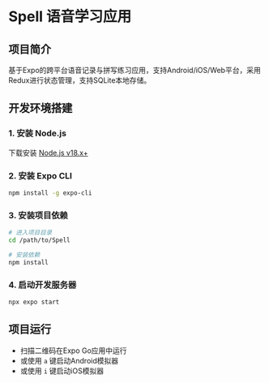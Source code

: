 # Spell 语音学习应用

## 项目简介
基于Expo的跨平台语音记录与拼写练习应用，支持Android/iOS/Web平台，采用Redux进行状态管理，支持SQLite本地存储。

## 开发环境搭建

### 1. 安装 Node.js
下载安装 [Node.js v18.x+](https://nodejs.org/zh-cn/)

### 2. 安装 Expo CLI
```bash
npm install -g expo-cli
```

### 3. 安装项目依赖
```bash
# 进入项目目录
cd /path/to/Spell

# 安装依赖
npm install
```

### 4. 启动开发服务器
```bash
npx expo start
```

## 项目运行
- 扫描二维码在Expo Go应用中运行
- 或使用 `a` 键启动Android模拟器
- 或使用 `i` 键启动iOS模拟器